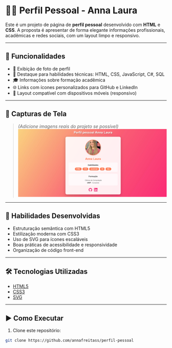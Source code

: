 # 👩‍💻 Perfil Pessoal - Anna Laura

Este é um projeto de página de **perfil pessoal** desenvolvido com **HTML** e **CSS**. A proposta é apresentar de forma elegante informações profissionais, acadêmicas e redes sociais, com um layout limpo e responsivo.

---

## 🧩 Funcionalidades

- 👤 Exibição de foto de perfil
- 💼 Destaque para habilidades técnicas: HTML, CSS, JavaScript, C#, SQL
- 🎓 Informações sobre formação acadêmica
- 🌐 Links com ícones personalizados para GitHub e LinkedIn
- 📱 Layout compatível com dispositivos móveis (responsivo)

---

## 📸 Capturas de Tela
> *(Adicione imagens reais do projeto se possível)*  
> ![Captura da página](https://github.com/annafreitass/Perfil-pessoal/blob/main/img1.png)  

---

## 🧠 Habilidades Desenvolvidas

- Estruturação semântica com HTML5
- Estilização moderna com CSS3
- Uso de SVG para ícones escaláveis
- Boas práticas de acessibilidade e responsividade
- Organização de código front-end

---

## 🛠️ Tecnologias Utilizadas

- [HTML5](https://developer.mozilla.org/pt-BR/docs/Web/HTML)
- [CSS3](https://developer.mozilla.org/pt-BR/docs/Web/CSS)
- [SVG](https://developer.mozilla.org/pt-BR/docs/Web/SVG)

---

## ▶️ Como Executar

1. Clone este repositório:

```bash
git clone https://github.com/annafreitass/perfil-pessoal
